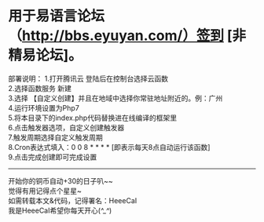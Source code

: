 # 用于易语言论坛（http://bbs.eyuyan.com/）签到 [非精易论坛]。

部署说明：
1.打开腾讯云 登陆后在控制台选择云函数  
2.选择函数服务 新建  
3.选择 【自定义创建】并且在地域中选择你常驻地址附近的。例：广州  
4.运行环境设置为Php7  
5.将本目录下的index.php代码替换进在线编译的框架里  
6.点击触发器选项，自定义创建触发器  
7.触发周期选择自定义触发周期  
8.Cron表达式填入：0 0 8 * * * * [即表示每天8点自动运行该函数]  
9.点击完成创建即可完成设置  
  
____________________________________________________  
开始你的铜币自动+30的日子叭~~  
觉得有用记得点个星星~  
如需转载本文&代码，记得署名：HeeeCaI  
我是HeeeCaI希望你每天开心(*^_^*) 
